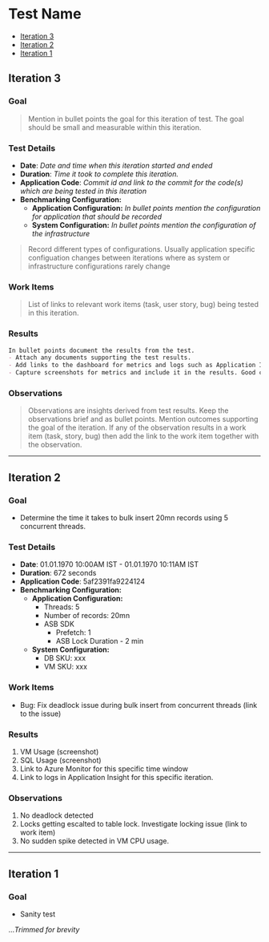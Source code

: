 # Test Name

- [Iteration 3](#iteration-3)
- [Iteration 2](#iteration-2)
- [Iteration 1](#iteration-1)

## Iteration 3

### Goal

> Mention in bullet points the goal for this iteration of test. The goal should be small and measurable within this iteration.

### Test Details

- **Date**: *Date and time when this iteration started and ended*
- **Duration**: *Time it took to complete this iteration.*
- **Application Code**: *Commit id and link to the commit for the code(s) which are being tested in this iteration*
- **Benchmarking Configuration:**
  - **Application Configuration:** *In bullet points mention the configuration for application that should be recorded*
  - **System Configuration:** *In bullet points mention the configuration of the infrastructure*

> Record different types of configurations. Usually application specific configuation changes between iterations where as system or infrastructure configurations rarely change

### Work Items

> List of links to relevant work items (task, user story, bug) being tested in this iteration.

### Results

```md
In bullet points document the results from the test.  
- Attach any documents supporting the test results.
- Add links to the dashboard for metrics and logs such as Application Insights.
- Capture screenshots for metrics and include it in the results. Good candidate for this is CPU/Memory/Disk usage.
```

### Observations

> Observations are insights derived from test results. Keep the observations brief and as bullet points. Mention outcomes supporting the goal of the iteration. If any of the observation results in a work item (task, story, bug) then add the link to the work item together with the observation.  

---

## Iteration 2

### Goal

- Determine the time it takes to bulk insert 20mn records using 5 concurrent threads.

### Test Details

- **Date**: 01.01.1970 10:00AM IST - 01.01.1970 10:11AM IST
- **Duration**: 672 seconds
- **Application Code**: 5af2391fa9224124
- **Benchmarking Configuration:**
  - **Application Configuration:**
    - Threads: 5
    - Number of records: 20mn
    - ASB SDK
      - Prefetch: 1
      - ASB Lock Duration - 2 min
  - **System Configuration:**
    - DB SKU: xxx
    - VM SKU: xxx

### Work Items

- Bug: Fix deadlock issue during bulk insert from concurrent threads (link to the issue)

### Results

1. VM Usage (screenshot)
2. SQL Usage (screenshot)
3. Link to Azure Monitor for this specific time window
4. Link to logs in Application Insight for this specific iteration.

### Observations

1. No deadlock detected
2. Locks getting escalted to table lock. Investigate locking issue (link to work item)
3. No sudden spike detected in VM CPU usage.

---

## Iteration 1

### Goal

- Sanity test

...*Trimmed for brevity*
